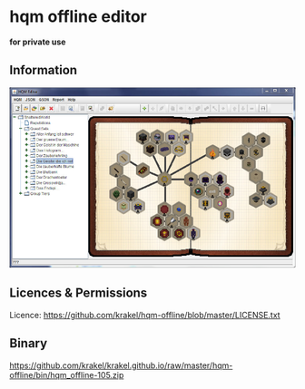 # hqm offline editor
**for private use**

## Information
![base image](https://github.com/krakel/krakel.github.io/blob/master/hqm-offline/image/hqmOffline.jpg)

## Licences & Permissions
Licence: https://github.com/krakel/hqm-offline/blob/master/LICENSE.txt

## Binary
https://github.com/krakel/krakel.github.io/raw/master/hqm-offline/bin/hqm_offline-105.zip
